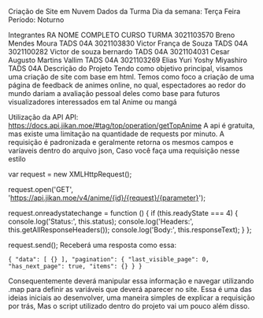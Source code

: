 Criação de Site em Nuvem
Dados da Turma
Dia da semana: Terça Feira
Período: Noturno

Integrantes
RA	NOME COMPLETO	CURSO	TURMA
3021103570	Breno Mendes Moura	TADS	04A
3021103830	Victor França de Souza	TADS	04A
3021100282	Victor de souza bernardo	TADS	04A
3021104031	Cesar Augusto Martins Vallim	TADS	04A
3021103269	Elias Yuri Yoshy Miyashiro	TADS	04A
Descrição do Projeto
Tendo como objetivo principal, visamos uma criação de site com base em html. Temos como foco a criação de uma página de feedback de animes online, no qual, espectadores ao redor do mundo dariam a avaliação pessoal deles como base para futuros visualizadores interessados em tal Anime ou mangá

Utilização da API
API: https://docs.api.jikan.moe/#tag/top/operation/getTopAnime
A api é gratuita, mas existe uma limitação na quantidade de requests por minuto. A requisição é padronizada e geralmente retorna os mesmos campos e varíaveis dentro do arquivo json, Caso você faça uma requisição nesse estilo

var request = new XMLHttpRequest();

request.open('GET', 'https://api.jikan.moe/v4/anime/{id}/{request}/{parameter}');

request.onreadystatechange = function () {
if (this.readyState === 4) {
  console.log('Status:', this.status);
  console.log('Headers:', this.getAllResponseHeaders());
  console.log('Body:', this.responseText);
}
};

request.send();
Receberá uma resposta como essa:

`{
"data": [
{}
],
"pagination": {
"last_visible_page": 0,
"has_next_page": true,
"items": {}
}
}`

Consequentemente deverá manipular essa informação e navegar utilizando .map para definir as variáveis que deverá aparecer no site.
Essa é uma das ideias iniciais ao desenvolver, uma maneira simples de explicar a requisição por trás,
Mas o script utilizado dentro do projeto vai um pouco além disso.
